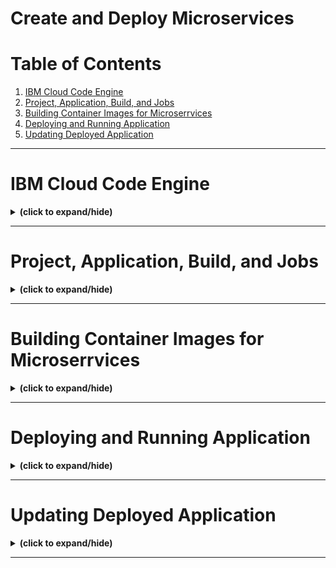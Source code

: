 # Create and Deploy Microservices

# Table of Contents
1. [IBM Cloud Code Engine](#ibm_cloud_code_engine)
2. [Project, Application, Build, and Jobs](#project_application_build_job)
3. [Building Container Images for Microserrvices](#building_container_for_microservices)
4. [Deploying and Running Application](#deploying_and_running_application)
5. [Updating Deployed Application](#update_deployed_application)

---

<a id="ibm_cloud_code_engine"></a>
# IBM Cloud Code Engine
<details close>
<summary><b>(click to expand/hide)</b></summary>
<!-- MarkdownTOC -->

# IBM Cloud Code Engine Overview

## Challenges of Self-hosting Microservices
- **Configuration and Building**:
  - Making microservices production-ready involves configuring library dependencies, resources, credentials, etc.
  - Microservices need to be compiled and built into an executable binary.
- **Infrastructure Selection**:
  - Choices involve web servers, operating systems, networks, databases, etc.
- **Scaling**:
  - Microservices must scale dynamically based on traffic, e.g., peak traffic during holidays.
- **Communication**:
  - Communication among microservices should be reliable and secure.
- **Monitoring**:
  - Logging, monitoring, and dashboard activities are required for stability.

### Example: Python-based Microservice Deployment
- **Web Server Interfaces**:
  - **WSGI** (Web Server Gateway Interface): Synchronous service calls.
    - Popular servers: Green Unicorn, uWSGI.
  - **ASGI** (Asynchronous Server Gateway Interface): Supports asynchronous calls.
    - Popular servers: Daphne, Hypercorn.
- **Infrastructure**: Can range from a laptop to a sophisticated cluster.

## IBM Cloud Code Engine Solution

### Overview
- **Purpose**: Eases the deployment burden, allowing developers to focus on code.
- **Type**: Fully managed, serverless platform.
- **Features**: Combines PaaS, CaaS, and serverless deployment models.

### Use Cases
1. **Deploy Built Applications**:
   - Deploy microservices, web apps, or console apps directly.
2. **Push Source Code Directly**:
   - Code Engine builds and deploys applications from source code (GitHub or local).
3. **Run Batch Jobs**:
   - Deploy data processing or analytics tasks on the same platform.

### Benefits
- **Cluster Management**: Handles provisioning, configuring, scaling, and server management.
- **Focus on Code**: Developers can concentrate on code development.
- **Quick Deployment**: Builds and deploys apps in seconds.
- **Auto-scaling**: Automatically scales workloads up and down.
- **Security and Isolation**: Ensures secure connections and isolates workloads.
- **Integration**: Fully integrates with the IBM Cloud services catalog.

## Conclusion
- Self-hosted microservices deployment can be complex.
- IBM Cloud Code Engine simplifies the deployment process, allowing developers to focus on coding.
- The platform supports application deployment, direct source code deployment, and batch job execution.

<!-- /MarkdownTOC -->
</details>

---

<a id="project_application_build_job"></a>
# Project, Application, Build, and Jobs
<details close>
<summary><b>(click to expand/hide)</b></summary>
<!-- MarkdownTOC -->

# Overview of Project, Application, Build, and Jobs in IBM Cloud Code Engine

## **Project**
- **Definition**: A group in Code Engine that manages resources and entities (e.g., build, app, job, TLS certificates).
- **Functions**:
  - **Namespace**: Provides isolation for entities. Entity names must be unique within a namespace but can be duplicated across namespaces.
  - **Access Control**: Manages resources and provides control over who can access what.
  - **Monitoring**: Allows monitoring of resource allocation (CPU, memory) for the entire project.
- **Example**: A project named `my-project` may have 11 applications and 2 jobs.

## **Application**
- **Definition**: Code that runs to serve HTTP requests or provide REST APIs.
- **Features**:
  - Supports **WebSockets** for long-running, session-based communication.
  - **Auto-scaling**: Dynamically scales up or down based on workload and configuration settings.
- **Example**: An application named `my-application` under the project `my-project`.

## **Build**
- **Definition**: Process of creating a container image from source code.
- **Methods**:
  - **Dockerfile**: A set of instructions to create a Docker container image.
  - **Cloud Native Buildpack**: Automates tasks like inspecting code and creating a build plan to produce an image.
- **Usage**: After building the container image, it can be deployed to Code Engine to create an application.

## **Job**
- **Definition**: A one-time execution of code.
- **Characteristics**:
  - Unlike applications, jobs are designed to run once and exit.
  - Can specify workload configurations before running.
- **Examples of Jobs**:
  - **Data Processing**: Query and transform data in batches.
  - **Machine Learning**: Model training jobs.
  - **Reporting**: Generate reports based on a schedule.
  - **Billing**: Create and send bills.

## **Conclusion**
- **Project**: Groups and manages Code Engine entities.
- **Application**: Serves HTTP requests or WebSocket sessions.
- **Build**: Creates a container image from source code.
- **Job**: Executes code once or in multiple instances.

<!-- /MarkdownTOC -->
</details>

---

<a id="building_container_for_microservices"></a>
# Building Container Images for Microserrvices
<details close>
<summary><b>(click to expand/hide)</b></summary>
<!-- MarkdownTOC -->

# Building Container Images for Microservices

## **Container**
- **Definition**: A standalone, executable unit of software that packages an application's source code, libraries, dependencies, and runtimes.
- **Characteristics**:
  - **Portable**: Can run on any device or in the cloud.
  - **Efficient**: Does not require a guest OS, leveraging the host OS instead.
  - **Ideal for Microservices**: Matches the lightweight and isolated nature of microservices.

## **Docker**
- **Definition**: A software platform for building and running applications as containers.
- **Popularity**: Led to an explosive usage of containerization and fostered a large ecosystem.
- **Usage in IBM Cloud Engine**: Docker is the main container technology used.

## **Building a Docker Container Image**
- **Steps**:
  1. **Dockerfile Creation**:
     - Acts as a blueprint outlining instructions to build the container.
  2. **Building Container Image**:
     - The image includes all application assets and is immutable.
     - Consider an image like a class template in OOP.
  3. **Running Container**:
     - Instantiating an image creates a running container.

- **Dockerfile Example**:
  - `FROM`: Specifies base image (e.g., Python, uwsgi-nginx-flask).
  - `COPY`: Copies files to `/app` folder in the image.
  - `ENV`: Sets environment variables (e.g., `LISTEN_PORT` to 8080).
  - `EXPOSE`: Indicates the port on which the container listens.
  - `RUN`: Executes commands (e.g., `pip install` for dependencies).
  - `CMD`: Provides a default executable for the container (only one `CMD` allowed).

## **Container Registry**
- **Definition**: A repository to manage container images.
- **Examples**: Docker Hub, IBM Cloud Container Registry.
- **Image Name**: Consists of hostname (e.g., `icr.io` for IBM), repository (group of related images), and tag (version info).
- **Usage**: After building, an image can be pushed to a registry and then pulled using its unique name.

## **Conclusion**
- **Container**: A standalone, portable unit containing all software dependencies.
- **Docker**: A platform to build and run containers.
- **Dockerfile**: Used to instruct Docker to build a container image.
- **Container Registry**: Manages container images and allows them to be pulled by name.

<!-- /MarkdownTOC -->
</details>

---

<a id="deploying_and_running_application"></a>
# Deploying and Running Application
<details close>
<summary><b>(click to expand/hide)</b></summary>
<!-- MarkdownTOC -->


<!-- /MarkdownTOC -->
</details>

---

<a id="update_deployed_application"></a>
# Updating Deployed Application
<details close>
<summary><b>(click to expand/hide)</b></summary>
<!-- MarkdownTOC -->


<!-- /MarkdownTOC -->
</details>

---
